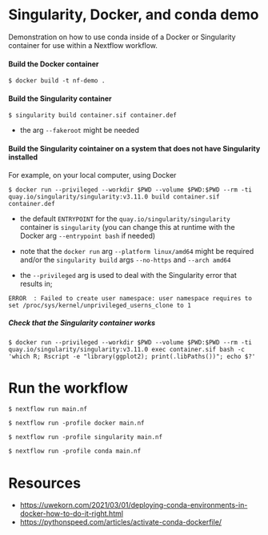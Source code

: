 # Singularity, Docker, and conda demo

Demonstration on how to use conda inside of a Docker or Singularity container for use within a Nextflow workflow.

#### Build the Docker container

```
$ docker build -t nf-demo .
```

#### Build the Singularity container

```
$ singularity build container.sif container.def
```

- the arg `--fakeroot` might be needed

#### Build the Singularity cointainer on a system that does not have Singularity installed

For example, on your local computer, using Docker

```
$ docker run --privileged --workdir $PWD --volume $PWD:$PWD --rm -ti quay.io/singularity/singularity:v3.11.0 build container.sif container.def
```

- the default `ENTRYPOINT` for the `quay.io/singularity/singularity` container is `singularity` (you can change this at runtime with the Docker arg `--entrypoint bash` if needed)

- note that the `docker run` arg `--platform linux/amd64` might be required and/or the `singularity build` args `--no-https` and `--arch amd64`

- the `--privileged` arg is used to deal with the Singularity error that results in;

`ERROR  : Failed to create user namespace: user namespace requires to set /proc/sys/kernel/unprivileged_userns_clone to 1`

##### Check that the Singularity container works

```
$ docker run --privileged --workdir $PWD --volume $PWD:$PWD --rm -ti quay.io/singularity/singularity:v3.11.0 exec container.sif bash -c 'which R; Rscript -e "library(ggplot2); print(.libPaths())"; echo $?'
```

# Run the workflow

```
$ nextflow run main.nf

$ nextflow run -profile docker main.nf

$ nextflow run -profile singularity main.nf

$ nextflow run -profile conda main.nf
```

# Resources

- https://uwekorn.com/2021/03/01/deploying-conda-environments-in-docker-how-to-do-it-right.html
- https://pythonspeed.com/articles/activate-conda-dockerfile/
